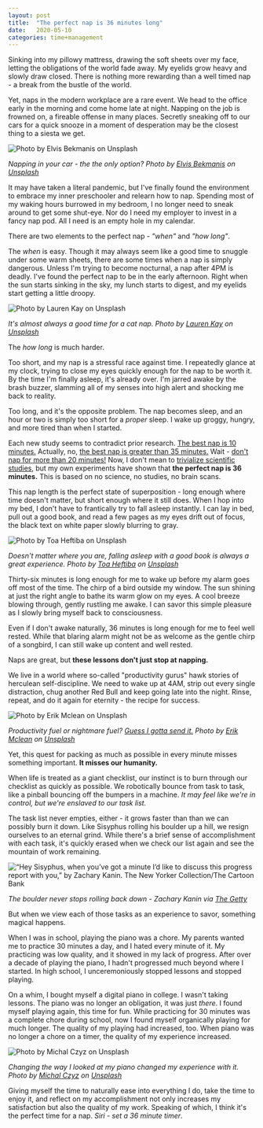 ```yaml
---
layout: post
title:  "The perfect nap is 36 minutes long"
date:   2020-05-10
categories: time+management
---
```

Sinking into my pillowy mattress, drawing the soft sheets over my face, letting the obligations of the world fade away. My eyelids grow heavy and slowly draw closed. There is nothing more rewarding than a well timed nap - a break from the bustle of the world. 

Yet, naps in the modern workplace are a rare event. We head to the office early in the morning and come home late at night. Napping on the job is frowned on, a fireable offense in many places. Secretly sneaking off to our cars for a quick snooze in a moment of desperation may be the closest thing to a siesta we get. 

![Photo by Elvis Bekmanis on Unsplash](/img/blog/nap_in_car.jpg)

*Napping in your car - the the only option? Photo by [Elvis Bekmanis](https://unsplash.com/@bekmanis?utm_source=unsplash&utm_medium=referral&utm_content=creditCopyText) on [Unsplash](https://unsplash.com/s/photos/nap-in-car?utm_source=unsplash&utm_medium=referral&utm_content=creditCopyText)*

It may have taken a literal pandemic, but I've finally found the environment to embrace my inner preschooler and relearn how to nap. Spending most of my waking hours burrowed in my bedroom, I no longer need to sneak around to get some shut-eye. Nor do I need my employer to invest in a fancy nap pod. All I need is an empty hole in my calendar.

There are two elements to the perfect nap - *"when"* and *"how long"*.

The *when* is easy. Though it may always seem like a good time to snuggle under some warm sheets, there are some times when a nap is simply dangerous. Unless I'm trying to become nocturnal, a nap after 4PM is deadly. I've found the perfect nap to be in the early afternoon. Right when the sun starts sinking in the sky, my lunch starts to digest, and my eyelids start getting a little droopy.

![Photo by Lauren Kay on Unsplash](/img/blog/cat_nap.jpg)

*It's almost always a good time for a cat nap. Photo by [Lauren Kay](https://unsplash.com/@lakael?utm_source=unsplash&utm_medium=referral&utm_content=creditCopyText) on [Unsplash](https://unsplash.com/?utm_source=unsplash&utm_medium=referral&utm_content=creditCopyText)*

The *how long* is much harder. 

Too short, and my nap is a stressful race against time. I repeatedly glance at my clock, trying to close my eyes quickly enough for the nap to be worth it. By the time I'm finally asleep, it's already over. I'm jarred awake by the brash buzzer, slamming all of my senses into high alert and shocking me back to reality. 

Too long, and it's the opposite problem. The nap becomes sleep, and an hour or two is simply too short for a *proper* sleep. I wake up groggy, hungry, and more tired than when I started.

Each new study seems to contradict prior research. [The best nap is 10 minutes.](https://www.ncbi.nlm.nih.gov/pubmed/16796222) Actually, no, [the best nap is greater than 35 minutes.](https://www.ncbi.nlm.nih.gov/pubmed/31491444) Wait - [don't nap for more than 20 minutes!](https://www.sleepfoundation.org/insomnia/treatment/should-you-nap) Now, I don't mean to [trivialize scientific studies](https://www.youtube.com/watch?v=0Rnq1NpHdmw&has_verified=1), but my own experiments have shown that **the perfect nap is 36 minutes.** This is based on no science, no studies, no brain scans. 

This nap length is the perfect state of superposition - long enough where time doesn't matter, but short enough where it still does. When I hop into my bed, I don't have to frantically try to fall asleep instantly. I can lay in bed, pull out a good book, and read a few pages as my eyes drift out of focus, the black text on white paper slowly blurring to gray. 

![Photo by Toa Heftiba on Unsplash](/img/blog/hammock.jpg)

*Doesn't matter where you are, falling asleep with a good book is always a great experience. Photo by [Toa Heftiba](https://unsplash.com/@heftiba?utm_source=unsplash&utm_medium=referral&utm_content=creditCopyText) on [Unsplash](https://unsplash.com/s/photos/hammock?utm_source=unsplash&utm_medium=referral&utm_content=creditCopyText)*

Thirty-six minutes is long enough for me to wake up before my alarm goes off most of the time. The chirp of a bird outside my window. The sun shining at just the right angle to bathe its warm glow on my eyes. A cool breeze blowing through, gently rustling me awake. I can savor this simple pleasure as I slowly bring myself back to consciousness.

Even if I don't awake naturally, 36 minutes is long enough for me to feel well rested. While that blaring alarm might not be as welcome as the gentle chirp of a songbird, I can still wake up content and well rested.

Naps are great, but **these lessons don't just stop at napping.**
 
We live in a world where so-called "productivity gurus" hawk stories of herculean self-discipline. We need to wake up at 4AM, strip out every single distraction, chug another Red Bull and keep going late into the night. Rinse, repeat, and do it again for eternity - the recipe for success.

![Photo by Erik Mclean on Unsplash](/img/blog/red_bull.jpg)

*Productivity fuel or nightmare fuel? [Guess I gotta send it.](https://www.youtube.com/watch?v=mzOUgwsQ_hM) Photo by [Erik Mclean](https://unsplash.com/@introspectivedsgn?utm_source=unsplash&utm_medium=referral&utm_content=creditCopyText) on [Unsplash](https://unsplash.com/s/photos/red-bull?utm_source=unsplash&utm_medium=referral&utm_content=creditCopyText)*

Yet, this quest for packing as much as possible in every minute misses something important. **It misses our humanity.** 

When life is treated as a giant checklist, our instinct is to burn through our checklist as quickly as possible. We robotically bounce from task to task, like a pinball bouncing off the bumpers in a machine. *It may feel like we're in control, but we're enslaved to our task list.*

The task list never empties, either - it grows faster than than we can possibly burn it down. Like Sisyphus rolling his boulder up a hill, we resign ourselves to an eternal grind. While there's a brief sense of accomplishment with each task, it's quickly erased when we check our list again and see the mountain of work remaining.

![“Hey Sisyphus, when you’ve got a minute I’d like to discuss this progress report with you,” by Zachary Kanin. The New Yorker Collection/The Cartoon Bank](/img/blog/sisyphus.jpg)

*The boulder never stops rolling back down - Zachary Kanin via [The Getty](https://blogs.getty.edu/iris/thinking-about-sisyphus-or-the-afterlife-with-some-rock-n-roll/)*

But when we view each of those tasks as an experience to savor, something magical happens.

When I was in school, playing the piano was a chore. My parents wanted me to practice 30 minutes a day, and I hated every minute of it. My practicing was low quality, and it showed in my lack of progress. After over a decade of playing the piano, I hadn't progressed much beyond where I started. In high school, I unceremoniously stopped lessons and stopped playing.

On a whim, I bought myself a digital piano in college. I wasn't taking lessons. The piano was no longer an obligation, it was just *there*. I found myself playing again, this time for fun. While practicing for 30 minutes was a complete chore during school, now I found myself organically playing for much longer. The quality of my playing had increased, too. When piano was no longer a chore on a timer, the quality of my experience increased.

![Photo by Michal Czyz on Unsplash](/img/blog/piano.jpg)

*Changing the way I looked at my piano changed my experience with it. Photo by [Michal Czyz](https://unsplash.com/@digitalmike?utm_source=unsplash&utm_medium=referral&utm_content=creditCopyText) on [Unsplash](https://unsplash.com/s/photos/piano?utm_source=unsplash&utm_medium=referral&utm_content=creditCopyText)*

Giving myself the time to naturally ease into everything I do, take the time to enjoy it, and reflect on my accomplishment not only increases my satisfaction but also the quality of my work. Speaking of which, I think it's the perfect time for a nap. *Siri - set a 36 minute timer*.  

     


